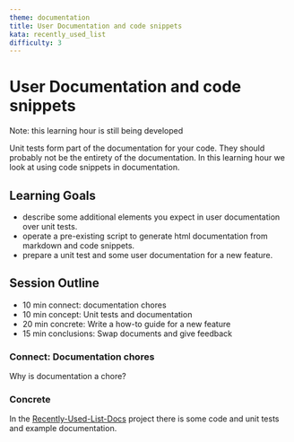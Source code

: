 ```yaml
---
theme: documentation
title: User Documentation and code snippets
kata: recently_used_list
difficulty: 3
---
```


# User Documentation and code snippets

Note: this learning hour is still being developed

Unit tests form part of the documentation for your code. They should probably not be the entirety of the documentation. In this learning hour we look at using code snippets in documentation.

## Learning Goals
- describe some additional elements you expect in user documentation over unit tests.
- operate a pre-existing script to generate html documentation from markdown and code snippets.
- prepare a unit test and some user documentation for a new feature.

## Session Outline

* 10 min connect: documentation chores
* 10 min concept: Unit tests and documentation
* 20 min concrete: Write a how-to guide for a new feature
* 15 min conclusions: Swap documents and give feedback


### Connect: Documentation chores
Why is documentation a chore?

### Concrete
In the [Recently-Used-List-Docs](https://github.com/emilybache/Recently-Used-List-Docs) project there is some code and unit tests and example documentation.
